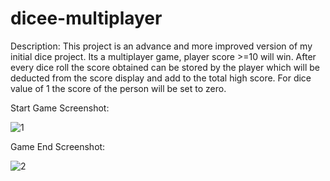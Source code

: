 # dicee-multiplayer
Description:
This project is an advance and more improved version of my initial dice project.
Its a multiplayer game, player score >=10 will win.
After every dice roll the score obtained can be stored by the player which will be deducted from the score display and add to the total high score.
For dice value of 1 the score of the person will be set to zero.

Start Game Screenshot:

![1](https://user-images.githubusercontent.com/72762824/145303018-0e654ce7-63c1-4c3e-9337-193d6f7d6136.PNG)

Game End Screenshot:

![2](https://user-images.githubusercontent.com/72762824/145303250-a5f88977-cbb5-4c54-a169-69a28a0c61fc.PNG)
